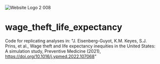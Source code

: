 ![Website Logo 2 008](https://user-images.githubusercontent.com/10872233/125971345-85ffd1ba-9e51-48bb-97f2-d6dcd8cae1cb.jpeg)
# wage_theft_life_expectancy
Code for replicating analyses in: "J. Eisenberg-Guyot, K.M. Keyes, S.J. Prins, et al., Wage theft and life expectancy inequities in the United States: A simulation study, Preventive Medicine (2021), https://doi.org/10.1016/j.ypmed.2022.107068"
